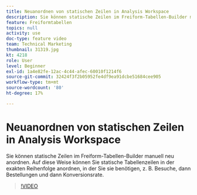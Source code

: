 ```yaml
---
title: Neuanordnen von statischen Zeilen in Analysis Workspace
description: Sie können statische Zeilen im Freiform-Tabellen-Builder manuell neu anordnen. Auf diese Weise können Sie statische Tabellenzeilen in der exakten Reihenfolge anordnen, in der Sie sie benötigen, z. B. Besuche, dann Bestellungen und dann Konversionsrate.
feature: Freiformtabellen
topics: null
activity: use
doc-type: feature video
team: Technical Marketing
thumbnail: 31319.jpg
kt: 4218
role: User
level: Beginner
exl-id: 1a4e82fe-12ac-4c44-afec-60010f1214f6
source-git-commit: 32424f3f2b05952fe4df9ea91dcbe51684cee905
workflow-type: tm+mt
source-wordcount: '80'
ht-degree: 17%

---
```


# Neuanordnen von statischen Zeilen in Analysis Workspace

Sie können statische Zeilen im Freiform-Tabellen-Builder manuell neu anordnen. Auf diese Weise können Sie statische Tabellenzeilen in der exakten Reihenfolge anordnen, in der Sie sie benötigen, z. B. Besuche, dann Bestellungen und dann Konversionsrate.

>[!VIDEO](https://video.tv.adobe.com/v/31319/?quality=12)
